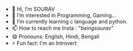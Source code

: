 - 👋 Hi, I’m SOURAV
- 👀 I’m interested in Programming, Gaming...
- 🌱 I’m currently learning c language and python.
- 📫 How to reach me Insta : "_beingsourav_"
- 😄 Pronouns: English, Hindi, Bengali
- ⚡ Fun fact: I'm an Introvert

<!---
PlusUltra25/PlusUltra25 is a ✨ special ✨ repository because its `README.md` (this file) appears on your GitHub profile.
You can click the Preview link to take a look at your changes.
--->
